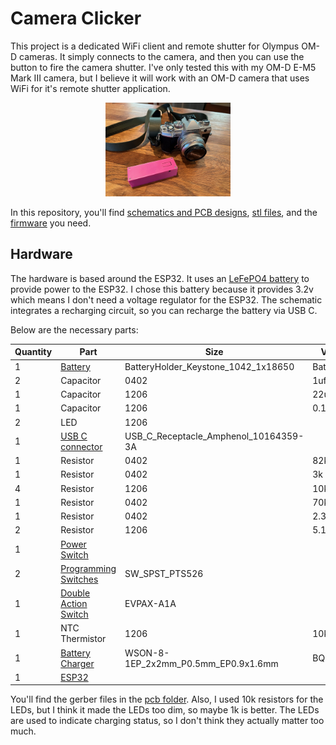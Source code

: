 # Camera Clicker

This project is a dedicated WiFi client and remote shutter for Olympus OM-D cameras.
It simply connects to the camera, and then you can use the button to fire the camera shutter.
I've only tested this with my OM-D E-M5 Mark III camera, but I believe it will work with an OM-D camera that uses WiFi for it's remote shutter application.

<p align="center">
  <img alt="Camera Clicker" src="images/IMG_2563.jpeg" width=200 />
</p>

In this repository, you'll find [schematics and PCB designs](pcb), [stl files](housing), and the [firmware](firmware) you need.

## Hardware

The hardware is based around the ESP32.  It uses an [LeFePO4 battery](https://www.digikey.com/en/products/detail/zeus-battery-products/PCIFR18650-1500/9828824) to provide power to the ESP32.
I chose this battery because it provides 3.2v which means I don't need a voltage regulator for the ESP32.
The schematic integrates a recharging circuit, so you can recharge the battery via USB C.

Below are the necessary parts:

| Quantity | Part | Size | Value |
| -------- | ---- | ---- | ----- |
| 1 | [Battery](https://www.digikey.com/en/products/detail/keystone-electronics/1042/2745668) | BatteryHolder_Keystone_1042_1x18650 | Battery |
| 2 | Capacitor | 0402 | 1uf |
| 1 | Capacitor | 1206 | 22uf |
| 1 | Capacitor | 1206 | 0.1uf |
| 2 | LED | 1206 | |
| 1 | [USB C connector](https://www.digikey.com/en/products/detail/amphenol-cs-fci/10164359-00011LF/18443702) | USB_C_Receptacle_Amphenol_10164359-3A | |
| 1 | Resistor | 0402 | 82k |
| 1 | Resistor | 0402 | 3k |
| 4 | Resistor | 1206 | 10k |
| 1 | Resistor | 0402 | 70k |
| 1 | Resistor | 0402 | 2.3k |
| 2 | Resistor | 1206 | 5.1k |
| 1 | [Power Switch](https://www.digikey.com/en/products/detail/te-connectivity-alcoswitch-switches/1825232-1/4021554) | | |
| 2 | [Programming Switches](https://www.digikey.com/en/products/detail/c-k/PTS526-SK15-SMTR2-LFS/10056626) | SW_SPST_PTS526 | |
| 1 | [Double Action Switch](https://www.digikey.com/en/products/detail/panasonic-electronic-components/EVP-AXBA1A/4930566) | EVPAX-A1A | |
| 1 | NTC Thermistor | 1206 | 10k NTC |
| 1 | [Battery Charger](https://www.digikey.com/en/products/detail/texas-instruments/BQ25170DSGR/14124032) | WSON-8-1EP_2x2mm_P0.5mm_EP0.9x1.6mm | BQ25170 |
| 1 | [ESP32](https://www.digikey.com/en/products/detail/espressif-systems/ESP32-MINI-1-N4/13532111) | | |

You'll find the gerber files in the [pcb folder](pcb).
Also, I used 10k resistors for the LEDs, but I think it made the LEDs too dim, so maybe 1k is better.
The LEDs are used to indicate charging status, so I don't think they actually matter too much.
